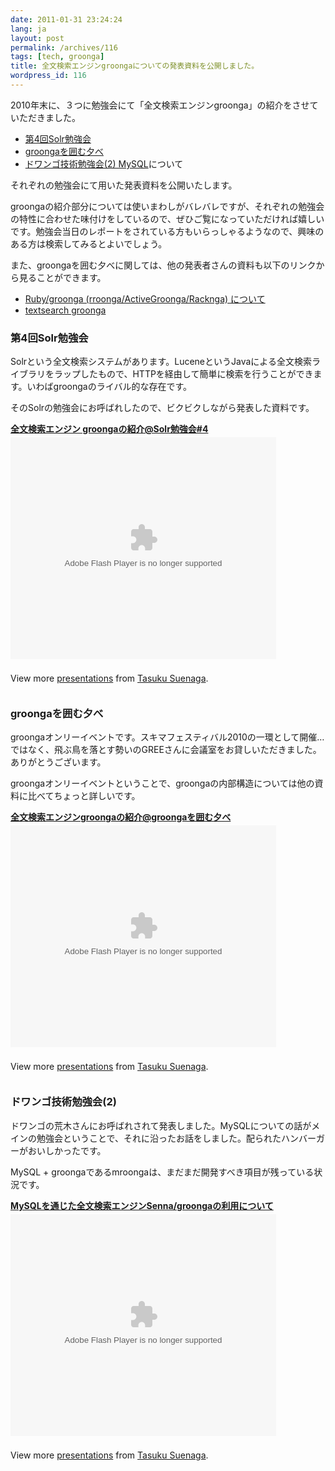 ```yaml
---
date: 2011-01-31 23:24:24
lang: ja
layout: post
permalink: /archives/116
tags: [tech, groonga]
title: 全文検索エンジンgroongaについての発表資料を公開しました。
wordpress_id: 116
---
```

2010年末に、３つに勉強会にて「全文検索エンジンgroonga」の紹介をさせていただきました。
<ul>
  <li><a href="http://atnd.org/events/9458" target="_blank">第4回Solr勉強会</a></li>
  <li><a href="http://atnd.org/events/9234" target="_blank">groongaを囲む夕べ</a></li>
  <li><a href="http://info.dwango.co.jp/rd/2010/12/2.html" target="_blank">ドワンゴ技術勉強会(2) MySQL</a>について</li>
</ul>
それぞれの勉強会にて用いた発表資料を公開いたします。

<!--more-->

groongaの紹介部分については使いまわしがバレバレですが、それぞれの勉強会の特性に合わせた味付けをしているので、ぜひご覧になっていただければ嬉しいです。勉強会当日のレポートをされている方もいらっしゃるようなので、興味のある方は検索してみるとよいでしょう。

また、groongaを囲む夕べに関しては、他の発表者さんの資料も以下のリンクから見ることができます。
<ul>
  <li><a href="http://www.clear-code.com/blog/2010/12/1.html" target="_blank">Ruby/groonga (rroonga/ActiveGroonga/Racknga) について</a></li>
  <li><a href="http://www.slideshare.net/ItagakiTakahiro/textsearch-groonga-v01" target="_blank">textsearch groonga</a></li>
</ul>
<h3>第4回Solr勉強会</h3>
Solrという全文検索システムがあります。LuceneというJavaによる全文検索ライブラリをラップしたもので、HTTPを経由して簡単に検索を行うことができます。いわばgroongaのライバル的な存在です。

そのSolrの勉強会にお呼ばれしたので、ビクビクしながら発表した資料です。
<div id="__ss_6771718" style="width: 425px;"><strong style="display: block; margin: 12px 0 4px;"><a title="全文検索エンジン groongaの紹介@Solr勉強会#4" href="http://www.slideshare.net/TasukuSuenaga/groonga">全文検索エンジン groongaの紹介@Solr勉強会#4</a></strong><object id="__sse6771718" classid="clsid:d27cdb6e-ae6d-11cf-96b8-444553540000" width="425" height="355" codebase="http://download.macromedia.com/pub/shockwave/cabs/flash/swflash.cab#version=6,0,40,0"><param name="allowFullScreen" value="true" /><param name="allowScriptAccess" value="always" /><param name="src" value="http://static.slidesharecdn.com/swf/ssplayer2.swf?doc=solr-groonga-110201015127-phpapp02&amp;stripped_title=groonga&amp;userName=TasukuSuenaga" /><param name="name" value="__sse6771718" /><param name="allowfullscreen" value="true" /><embed id="__sse6771718" type="application/x-shockwave-flash" width="425" height="355" src="http://static.slidesharecdn.com/swf/ssplayer2.swf?doc=solr-groonga-110201015127-phpapp02&amp;stripped_title=groonga&amp;userName=TasukuSuenaga" allowfullscreen="true" allowscriptaccess="always" name="__sse6771718"></embed></object>&nbsp;
<div style="padding: 5px 0 12px;">View more <a href="http://www.slideshare.net/">presentations</a> from <a href="http://www.slideshare.net/TasukuSuenaga">Tasuku Suenaga</a>.</div>
</div>
<h3>groongaを囲む夕べ</h3>
groongaオンリーイベントです。スキマフェスティバル2010の一環として開催…ではなく、飛ぶ鳥を落とす勢いのGREEさんに会議室をお貸しいただきました。ありがとうございます。

groongaオンリーイベントということで、groongaの内部構造については他の資料に比べてちょっと詳しいです。
<div id="__ss_6771789" style="width: 425px;"><strong style="display: block; margin: 12px 0 4px;"><a title="全文検索エンジンgroongaの紹介@groongaを囲む夕べ" href="http://www.slideshare.net/TasukuSuenaga/groongagroonga">全文検索エンジンgroongaの紹介@groongaを囲む夕べ</a></strong><object id="__sse6771789" classid="clsid:d27cdb6e-ae6d-11cf-96b8-444553540000" width="425" height="355" codebase="http://download.macromedia.com/pub/shockwave/cabs/flash/swflash.cab#version=6,0,40,0"><param name="allowFullScreen" value="true" /><param name="allowScriptAccess" value="always" /><param name="src" value="http://static.slidesharecdn.com/swf/ssplayer2.swf?doc=gree-groonga-110201020327-phpapp01&amp;stripped_title=groongagroonga&amp;userName=TasukuSuenaga" /><param name="name" value="__sse6771789" /><param name="allowfullscreen" value="true" /><embed id="__sse6771789" type="application/x-shockwave-flash" width="425" height="355" src="http://static.slidesharecdn.com/swf/ssplayer2.swf?doc=gree-groonga-110201020327-phpapp01&amp;stripped_title=groongagroonga&amp;userName=TasukuSuenaga" allowfullscreen="true" allowscriptaccess="always" name="__sse6771789"></embed></object>&nbsp;
<div style="padding: 5px 0 12px;">View more <a href="http://www.slideshare.net/">presentations</a> from <a href="http://www.slideshare.net/TasukuSuenaga">Tasuku Suenaga</a>.</div>
</div>
<h3>ドワンゴ技術勉強会(2)</h3>
ドワンゴの荒木さんにお呼ばれされて発表しました。MySQLについての話がメインの勉強会ということで、それに沿ったお話をしました。配られたハンバーガーがおいしかったです。

MySQL + groongaであるmroongaは、まだまだ開発すべき項目が残っている状況です。
<div id="__ss_6139206" style="width: 425px;"><strong style="display: block; margin: 12px 0 4px;"><a title="MySQLを通じた全文検索エンジンSenna/groongaの利用について" href="http://www.slideshare.net/TasukuSuenaga/mysqlsennagroonga-6139206">MySQLを通じた全文検索エンジンSenna/groongaの利用について</a></strong><object id="__sse6139206" classid="clsid:d27cdb6e-ae6d-11cf-96b8-444553540000" width="425" height="355" codebase="http://download.macromedia.com/pub/shockwave/cabs/flash/swflash.cab#version=6,0,40,0"><param name="allowFullScreen" value="true" /><param name="allowScriptAccess" value="always" /><param name="src" value="http://static.slidesharecdn.com/swf/ssplayer2.swf?doc=dwango-groonga-101213022805-phpapp02&amp;stripped_title=mysqlsennagroonga-6139206&amp;userName=TasukuSuenaga" /><param name="name" value="__sse6139206" /><param name="allowfullscreen" value="true" /><embed id="__sse6139206" type="application/x-shockwave-flash" width="425" height="355" src="http://static.slidesharecdn.com/swf/ssplayer2.swf?doc=dwango-groonga-101213022805-phpapp02&amp;stripped_title=mysqlsennagroonga-6139206&amp;userName=TasukuSuenaga" allowfullscreen="true" allowscriptaccess="always" name="__sse6139206"></embed></object>&nbsp;
<div style="padding: 5px 0 12px;">View more <a href="http://www.slideshare.net/">presentations</a> from <a href="http://www.slideshare.net/TasukuSuenaga">Tasuku Suenaga</a>.</div>
</div>
<script src="https://b.scorecardresearch.com/beacon.js?c1=7&amp;c2=7400849&amp;c3=1&amp;c4=&amp;c5=&amp;c6="></script><script src="https://b.scorecardresearch.com/beacon.js?c1=7&amp;c2=7400849&amp;c3=1&amp;c4=&amp;c5=&amp;c6="></script><script src="https://b.scorecardresearch.com/beacon.js?c1=7&amp;c2=7400849&amp;c3=1&amp;c4=&amp;c5=&amp;c6="></script>
